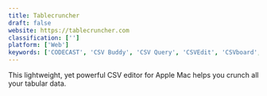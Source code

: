 ```yaml
---
title: Tablecruncher
draft: false 
website: https://tablecruncher.com
classification: ['']
platform: ['Web']
keywords: ['CODECAST', 'CSV Buddy', 'CSV Query', 'CSVEdit', 'CSVboard', 'CSVed', 'Comma Chameleon', 'Dadroit JSON Viewer', 'Delimit', 'Evernote', 'JSON to CSV', 'Jayson', 'Json2Html', 'Modern CSV', 'ReCsvEditor', 'Table Tool', 'Tad', 'Thunkable', 'Unfade', 'VIPhawk List Upload', 'dmcsveditor']
---
```

This lightweight, yet powerful CSV editor for Apple Mac helps you crunch all your tabular data.